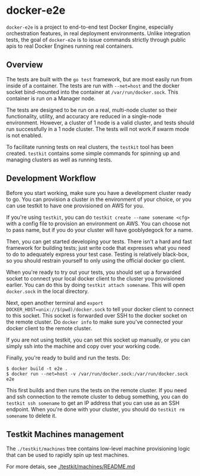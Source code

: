 # docker-e2e
`docker-e2e` is a project to end-to-end test Docker Engine, especially 
orchestration features, in real deployment environments. Unlike integration 
tests, the goal of `docker-e2e` is to issue commands strictly through public 
apis to real Docker Engines running real containers. 


## Overview
The tests are built with the `go test` framework, but are most easily run from
inside of a container. The tests are run with `--net=host` and the docker 
socket bind-mounted into the container at `/var/run/docker.sock`. This 
container is run on a Manager node.

The tests are designed to be run on a real, multi-node cluster so their 
functionality, utility, and accuracy are reduced in a single-node environment. 
However, a cluster of 1 node is a valid cluster, and tests should run 
successfully in a 1 node cluster. The tests will not work if swarm mode is not 
enabled.

To facilitate running tests on real clusters, the `testkit` tool has been 
created. `testkit` contains some simple commands for spinning up and managing
clusters as well as running tests. 

## Development Workflow

Before you start working, make sure you have a development cluster ready to go.
You can provision a cluster in the environment of your choice, or you can use
testkit to have one provisioned on AWS for you.

If you're using `testkit`, you can do `testkit create --name somename <cfg>` 
with a config file to provision an environment on AWS. You can choose not to 
pass name, but if you do your cluster will have gooblydegock for a name.

Then, you can get started developing your tests. There isn't a hard and fast
framework for building tests; just write code that expresses what you need to 
do to adequately express your test case. Testing is relatively black-box, so 
you should restrain yourself to only using the official docker go client.

When you're ready to try out your tests, you should set up a forwarded socket 
to connect your local docker client to the cluster you provisioned earlier. You
can do this by doing `testkit attach somename`. This will open `docker.sock` in
the local directory. 

Next, open another terminal and `export DOCKER_HOST=unix://$(pwd)/docker.sock` 
to tell your docker client to connect to this socket. This socket is forwarded 
over SSH to the docker socket on the remote cluster. Do `docker info` to make 
sure you've connected your docker client to the remote cluster.

If you are not using testkit, you can set this socket up manually, or you can 
simply ssh into the machine and copy over your working code. 

Finally, you're ready to build and run the tests. Do: 

```
$ docker build -t e2e .
$ docker run --net=host -v /var/run/docker.sock:/var/run/docker.sock e2e
```

This first builds and then runs the tests on the remote cluster. If you need
and ssh connection to the remote cluster to debug something, you can do 
`testkit ssh somename` to get an IP address that you can use as an SSH 
endpoint. When you're done with your cluster, you should do 
`testkit rm somename` to delete it.


## Testkit Machines management

The `./testkit/machines` tree contains low-level machine provisioning logic
that can be used to rapidly spin up test machines.

For more detais, see [./testkit/machines/README.md](./testkit/machines/README.md)
